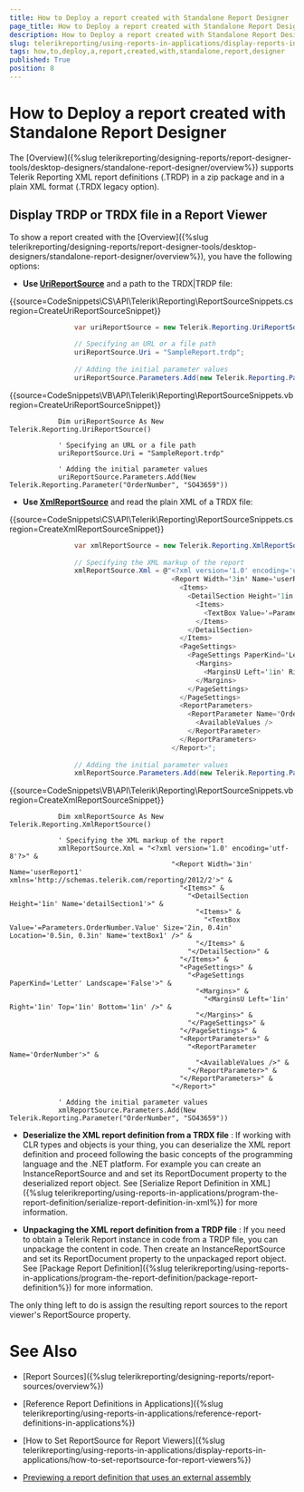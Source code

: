 ```yaml
---
title: How to Deploy a report created with Standalone Report Designer
page_title: How to Deploy a report created with Standalone Report Designer | for Telerik Reporting Documentation
description: How to Deploy a report created with Standalone Report Designer
slug: telerikreporting/using-reports-in-applications/display-reports-in-applications/how-to-deploy-a-report-created-with-standalone-report-designer
tags: how,to,deploy,a,report,created,with,standalone,report,designer
published: True
position: 8
---
```


# How to Deploy a report created with Standalone Report Designer



The [Overview]({%slug telerikreporting/designing-reports/report-designer-tools/desktop-designers/standalone-report-designer/overview%})         supports Telerik Reporting XML report definitions (.TRDP) in a zip package and in a plain XML format (.TRDX legacy option).       

## Display TRDP or TRDX file in a Report Viewer

To show a report created with the [Overview]({%slug telerikreporting/designing-reports/report-designer-tools/desktop-designers/standalone-report-designer/overview%}), you have the following options:         

* __Use [UriReportSource](/reporting/api/Telerik.Reporting.UriReportSource)__  and a path to the TRDX|TRDP file:             

{{source=CodeSnippets\CS\API\Telerik\Reporting\ReportSourceSnippets.cs region=CreateUriReportSourceSnippet}}
````C#
	            var uriReportSource = new Telerik.Reporting.UriReportSource();
	
	            // Specifying an URL or a file path
	            uriReportSource.Uri = "SampleReport.trdp";
	
	            // Adding the initial parameter values
	            uriReportSource.Parameters.Add(new Telerik.Reporting.Parameter("OrderNumber", "SO43659"));
````
{{source=CodeSnippets\VB\API\Telerik\Reporting\ReportSourceSnippets.vb region=CreateUriReportSourceSnippet}}
````VB
	        Dim uriReportSource As New Telerik.Reporting.UriReportSource()
	
	        ' Specifying an URL or a file path
	        uriReportSource.Uri = "SampleReport.trdp"
	
	        ' Adding the initial parameter values
	        uriReportSource.Parameters.Add(New Telerik.Reporting.Parameter("OrderNumber", "SO43659"))
````



* __Use [XmlReportSource](/reporting/api/Telerik.Reporting.XmlReportSource)__  and read the plain XML of a TRDX file:             

{{source=CodeSnippets\CS\API\Telerik\Reporting\ReportSourceSnippets.cs region=CreateXmlReportSourceSnippet}}
````C#
	            var xmlReportSource = new Telerik.Reporting.XmlReportSource();
	
	            // Specifying the XML markup of the report
	            xmlReportSource.Xml = @"<?xml version='1.0' encoding='utf-8'?>
	                                    <Report Width='3in' Name='userReport1' xmlns='http://schemas.telerik.com/reporting/2012/2'>
	                                      <Items>
	                                        <DetailSection Height='1in' Name='detailSection1'>
	                                          <Items>
	                                            <TextBox Value='=Parameters.OrderNumber.Value' Size='2in, 0.4in' Location='0.5in, 0.3in' Name='textBox1' />
	                                          </Items>
	                                        </DetailSection>
	                                      </Items>
	                                      <PageSettings>
	                                        <PageSettings PaperKind='Letter' Landscape='False'>
	                                          <Margins>
	                                            <MarginsU Left='1in' Right='1in' Top='1in' Bottom='1in' />
	                                          </Margins>
	                                        </PageSettings>
	                                      </PageSettings>
	                                      <ReportParameters>
	                                        <ReportParameter Name='OrderNumber'>
	                                          <AvailableValues />
	                                        </ReportParameter>
	                                      </ReportParameters>
	                                    </Report>";
	
	            // Adding the initial parameter values
	            xmlReportSource.Parameters.Add(new Telerik.Reporting.Parameter("OrderNumber", "SO43659"));
````
{{source=CodeSnippets\VB\API\Telerik\Reporting\ReportSourceSnippets.vb region=CreateXmlReportSourceSnippet}}
````VB
	        Dim xmlReportSource As New Telerik.Reporting.XmlReportSource()
	
	        ' Specifying the XML markup of the report
	        xmlReportSource.Xml = "<?xml version='1.0' encoding='utf-8'?>" &
	                                    "<Report Width='3in' Name='userReport1' xmlns='http://schemas.telerik.com/reporting/2012/2'>" &
	                                      "<Items>" &
	                                        "<DetailSection Height='1in' Name='detailSection1'>" &
	                                          "<Items>" &
	                                            "<TextBox Value='=Parameters.OrderNumber.Value' Size='2in, 0.4in' Location='0.5in, 0.3in' Name='textBox1' />" &
	                                          "</Items>" &
	                                        "</DetailSection>" &
	                                      "</Items>" &
	                                      "<PageSettings>" &
	                                        "<PageSettings PaperKind='Letter' Landscape='False'>" &
	                                          "<Margins>" &
	                                            "<MarginsU Left='1in' Right='1in' Top='1in' Bottom='1in' />" &
	                                          "</Margins>" &
	                                        "</PageSettings>" &
	                                      "</PageSettings>" &
	                                      "<ReportParameters>" &
	                                        "<ReportParameter Name='OrderNumber'>" &
	                                          "<AvailableValues />" &
	                                        "</ReportParameter>" &
	                                      "</ReportParameters>" &
	                                    "</Report>"
	
	        ' Adding the initial parameter values
	        xmlReportSource.Parameters.Add(New Telerik.Reporting.Parameter("OrderNumber", "SO43659"))
````



* __Deserialize the XML report definition from a TRDX file__ :             If working with CLR types and objects is your thing, you can deserialize the XML report definition and proceed               following the basic concepts of the programming language and the .NET platform. For example you can create an InstanceReportSource and               and set its ReportDocument property to the deserialized report object. See [Serialize Report Definition in XML]({%slug telerikreporting/using-reports-in-applications/program-the-report-definition/serialize-report-definition-in-xml%}) for more information.             

* __Unpackaging the XML report definition from a TRDP file__ :             If you need to obtain a Telerik Report instance in code from a TRDP file, you can unpackage the content in code. Then create an InstanceReportSource and               set its ReportDocument property to the unpackaged report object. See [Package Report Definition]({%slug telerikreporting/using-reports-in-applications/program-the-report-definition/package-report-definition%}) for more information.             

The only thing left to do is assign the resulting report sources to the report viewer's ReportSource property.

# See Also


 * [Report Sources]({%slug telerikreporting/designing-reports/report-sources/overview%})

 * [Reference Report Definitions in Applications]({%slug telerikreporting/using-reports-in-applications/reference-report-definitions-in-applications%})

 * [How to Set ReportSource for Report Viewers]({%slug telerikreporting/using-reports-in-applications/display-reports-in-applications/how-to-set-reportsource-for-report-viewers%})

 * [Previewing a report definition that uses an external assembly](http://www.telerik.com/support/kb/reporting/report-viewers/deploying-trdx-that-uses-external-assembly.aspx)

